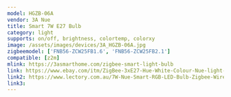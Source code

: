 ```yaml
---
model: HGZB-06A
vendor: 3A Nue
title: Smart 7W E27 Bulb
category: light
supports: on/off, brightness, colortemp, colorxy
image: /assets/images/devices/3A_HGZB-06A.jpg
zigbeemodel: ['FNB56-ZCW25FB1.6', 'FNB56-ZCW25FB2.1']
compatible: [z2m]
mlink: https://3asmarthome.com/zigbee-smart-light-bulb
link: https://www.ebay.com/itm/ZigBee-3xE27-Hue-White-Colour-Nue-light-bulb-Smart-Home-Starter-Kit-Google-Home-/183088991428
link2: https://www.lectory.com.au/7W-Nue-Smart-RGB-LED-Bulb-Zigbee-Wireless-WiFi-Control-Hue-Echo-Alexa-Google-Home
link3: 
---
```



